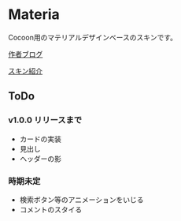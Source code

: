# Materia

Cocoon用のマテリアルデザインベースのスキンです。

[作者ブログ](https://www.hobbby.net) 

[スキン紹介](https://www.hobbby.net/materia)

## ToDo

### v1.0.0 リリースまで
- カードの実装
- 見出し
- ヘッダーの影

### 時期未定
- 検索ボタン等のアニメーションをいじる
- コメントのスタイる
